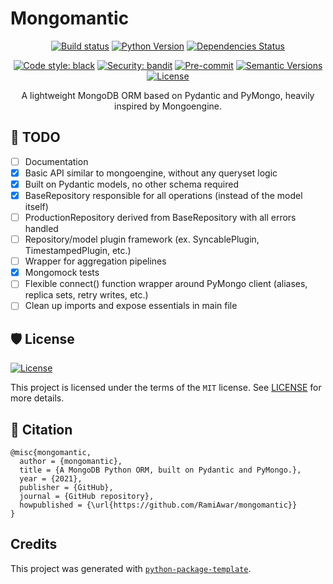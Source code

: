 # Mongomantic

<div align="center">

[![Build status](https://github.com/RamiAwar/mongomantic/workflows/build/badge.svg?branch=main&event=push)](https://github.com/RamiAwar/mongomantic/actions?query=workflow%3Abuild)
[![Python Version](https://img.shields.io/pypi/pyversions/mongomantic.svg)](https://pypi.org/project/mongomantic/)
[![Dependencies Status](https://img.shields.io/badge/dependencies-up%20to%20date-brightgreen.svg)](https://github.com/RamiAwar/mongomantic/pulls?utf8=%E2%9C%93&q=is%3Apr%20author%3Aapp%2Fdependabot)

[![Code style: black](https://img.shields.io/badge/code%20style-black-000000.svg)](https://github.com/psf/black)
[![Security: bandit](https://img.shields.io/badge/security-bandit-green.svg)](https://github.com/PyCQA/bandit)
[![Pre-commit](https://img.shields.io/badge/pre--commit-enabled-brightgreen?logo=pre-commit&logoColor=white)](https://github.com/RamiAwar/mongomantic/blob/master/.pre-commit-config.yaml)
[![Semantic Versions](https://img.shields.io/badge/%F0%9F%9A%80-semantic%20versions-informational.svg)](https://github.com/RamiAwar/mongomantic/releases)
[![License](https://img.shields.io/github/license/RamiAwar/mongomantic)](https://github.com/RamiAwar/mongomantic/blob/main/LICENSE)

A lightweight MongoDB ORM based on Pydantic and PyMongo, heavily inspired by Mongoengine.

</div>

## 🚀 TODO

- [ ] Documentation
- [x] Basic API similar to mongoengine, without any queryset logic
- [x] Built on Pydantic models, no other schema required
- [x] BaseRepository responsible for all operations (instead of the model itself)
- [ ] ProductionRepository derived from BaseRepository with all errors handled
- [ ] Repository/model plugin framework (ex. SyncablePlugin, TimestampedPlugin, etc.)
- [ ] Wrapper for aggregation pipelines
- [x] Mongomock tests
- [ ] Flexible connect() function wrapper around PyMongo client (aliases, replica sets, retry writes, etc.)
- [ ] Clean up imports and expose essentials in main file

## 🛡 License

[![License](https://img.shields.io/github/license/RamiAwar/mongomantic)](https://github.com/RamiAwar/mongomantic/blob/main/LICENSE)

This project is licensed under the terms of the `MIT` license. See [LICENSE](https://github.com/RamiAwar/mongomantic/blob/main/LICENSE) for more details.

## 📃 Citation

```
@misc{mongomantic,
  author = {mongomantic},
  title = {A MongoDB Python ORM, built on Pydantic and PyMongo.},
  year = {2021},
  publisher = {GitHub},
  journal = {GitHub repository},
  howpublished = {\url{https://github.com/RamiAwar/mongomantic}}
}
```

## Credits

This project was generated with [`python-package-template`](https://github.com/TezRomacH/python-package-template).
